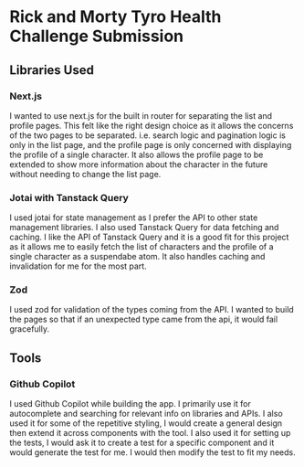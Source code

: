 
# Rick and Morty Tyro Health Challenge Submission

## Libraries Used

### Next.js

I wanted to use next.js for the built in router for separating the list and profile pages.  This felt like the right design choice as it allows the concerns of the two pages to be separated.  i.e. search logic and pagination logic is only in the list page, and the profile page is only concerned with displaying the profile of a single character.  It also allows the profile page to be extended to show more information about the character in the future without needing to change the list page.

### Jotai with Tanstack Query

I used jotai for state management as I prefer the API to other state management libraries.  I also used Tanstack Query for data fetching and caching.  I like the API of Tanstack Query and it is a good fit for this project as it allows me to easily fetch the list of characters and the profile of a single character as a suspendabe atom.  It also handles caching and invalidation for me for the most part.

### Zod

I used zod for validation of the types coming from the API.  I wanted to build the pages so that if an unexpected type came from the api, it would fail gracefully.

## Tools

### Github Copilot

I used Github Copilot while building the app.  I primarily use it for autocomplete and searching for relevant info on libraries and APIs.  I also used it for some of the repetitive styling, I would create a general design then extend it across components with the tool.  I also used it for setting up the tests, I would ask it to create a test for a specific component and it would generate the test for me.  I would then modify the test to fit my needs.
